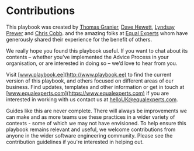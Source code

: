 # Contributions

This playbook was created by [Thomas Granier](https://www.linkedin.com/in/thomasgranier/), [Dave Hewett](https://www.linkedin.com/in/dave-hewett-b97609/), [Lyndsay Prewer](https://www.linkedin.com/in/lyndsp/) and [Chris Cobb](https://www.linkedin.com/in/chris-cobb-88981a1/). and the amazing folks at [Equal Experts](https://www.equalexperts.com/) whom have generously shared their experience for the benefit of others.

We really hope you found this playbook useful. If you want to chat about its contents – whether you’ve implemented the Advice Process in your organisation, or are interested in doing so – we’d love to hear from you.

Visit [www.playbook.ee](http://www.playbook.ee) to find the current version of this playbook, and others focused on different areas of our business. Find updates, templates and other information or get in touch at [www.equalexperts.com](https://www.equalexperts.com) if you are interested in working with us contact us at helloUK@equalexperts.com.

Guides like this are never complete. There will always be improvements we can make and as more teams use these practices in a wider variety of contexts - some of which we may not have envisioned. To help ensure this playbook remains relevant and useful, we welcome contributions from anyone in the wider software engineering community. Please see the contribution guidelines if you're interested in helping out.

